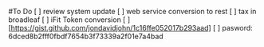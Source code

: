 #To Do
[ ] review system update
[ ] web service conversion to rest
   [ ] tax in broadleaf
[ ] iFit Token conversion
    [ ] [https://gist.github.com/jondavidjohn/1c16ffe052017b293aad]
    [ ] pasword: 6dced8b2fff0fbdf7654b3f73339a2f01e7a4bad
